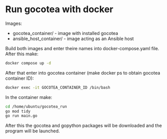 # Run gocotea with docker
Images:
- gocotea_container/ - image with installed gocotea
- ansible_host_container/ - image acting as an Ansible host

Build both images and enter theire names into docker-compose.yaml file. After this make:
```bash
docker compose up -d
```

After that enter into gocotea container (make docker ps to obtain gocotea container ID):
```bash
docker exec -it GOCOTEA_CONTAINER_ID /bin/bash
```

In the container make:
```bash
cd /home/ubuntu/gocotea_run
go mod tidy
go run main.go
```

After this the gocotea and gopython packages will be downloaded and the program will be launched.

